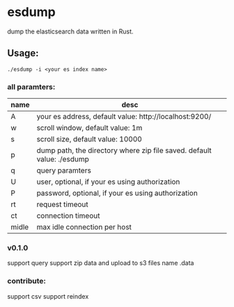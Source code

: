 # esdump
dump the elasticsearch data written in Rust.


## Usage:
```shell
./esdump -i <your es index name>
```

### all paramters:
| name | desc |
| -- | -- |
| A | your es address, default value: http://localhost:9200/ |
| w | scroll window, default value: 1m |
| s | scroll size, default value: 10000 | 
| p | dump path, the directory where zip file saved. default value: ./esdump |
| q | query paramters |
| U | user, optional, if your es using authorization |
| P | password, optional, if your es using authorization |
| rt | request timeout |
| ct | connection timeout |
| midle | max idle connection per host |


### v0.1.0
support query
support zip data and upload to s3
files name <index>.data

### contribute:
support csv
support reindex
